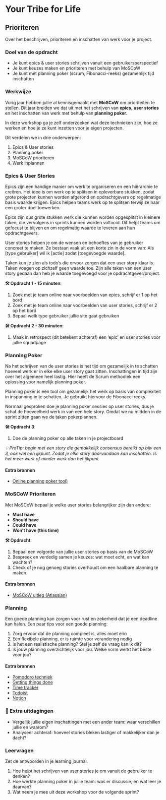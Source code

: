 # Your Tribe for Life

## Prioriteren

Over het beschrijven, prioriteren en inschatten van werk voor je project.

### Doel van de opdracht

- Je kunt epics & user stories schrijven vanuit een gebruikersperspectief
- Je kunt keuzes maken en prioriteren met behulp van MoSCoW
- Je kunt met planning poker (scrum, Fibonacci-reeks) gezamenlijk tijd inschatten

### Werkwijze

Vorig jaar hebben jullie al kennisgemaakt met **MoSCoW** om prioriteiten te stellen. Dit jaar breiden we dat uit met het schrijven van **epics**, **user stories** en het inschatten van werk met behulp van **planning poker**.  

In deze workshop ga je zelf onderzoeken wat deze technieken zijn, hoe ze werken en hoe je ze kunt inzetten voor je eigen projecten.  

Dit verdelen we in drie onderwerpen:
1. Epics & User stories
2. Planning poker
3. MoSCoW prioriteren
4. Werk inplannen

### Epics & User Stories

Epics zijn een handige manier om werk te organiseren en een hiërarchie te creëren. Het idee is om werk op te splitsen in opleverbare stukken, zodat grote projecten kunnen worden afgerond en opdrachtgevers op regelmatige basis waarde krijgen. Epics helpen teams werk op te splitsen terwijl ze naar een groter doel toewerken.

Epics zijn dus grote stukken werk die kunnen worden opgesplitst in kleinere taken, die vervolgens in sprints kunnen worden voltooid. Dit helpt teams om gefocust te blijven en om regelmatig waarde te leveren aan hun opdrachtgevers.

User stories helpen je om de wensen en behoeftes van je gebruiker concreet te maken. Ze bestaan vaak uit een korte zin in de vorm van: Als [type gebruiker] wil ik [actie] zodat [toegevoegde waarde].  

Taken kun je zien als todo’s die ervoor zorgen dat een user story klaar is. Taken voegen op zichzelf geen waarde toe. Zijn alle taken van een user story gedaan dan heb je waarde toegevoegd voor je opdrachtgever/project. 

**🛠️ Opdracht 1 - 15 minuten**:
1. Zoek met je team online naar voorbeelden van epics, schrijf er 1 op het bord
2. Zoek met je team online naar voorbeelden van user stories, schrijf er 2 op het bord
3. Bepaal welk type gebruiker jullie site gaat gebruiken

**🛠️ Opdracht 2 - 30 minuten**:
1. Maak in retrospect (dit betekent achteraf) een ‘epic’ en user stories voor jullie squadpage

<!-- #### Extra bronnen
- [User stories @ Agile scrum group)](https://agilescrumgroup.nl/wat-is-een-user-story/)
- [User stories @ Atlassian](https://www.atlassian.com/nl/agile/project-management/user-stories) -->

### Planning Poker

Na het schrijven van de user stories is het tijd om gezamelijk in te schatten hoeveel werk er in elke elke user story gaat zitten. Inschattingen in tijd zijn over het algemeen heel lastig. Hier heeft de Scrum methodiek een oplossing voor namelijk planning poker. 

Planning poker is een tool om gezamelijk het werk op basis van complexiteit in inspanning in te schatten. Je gebruikt hiervoor de Fibonacci reeks. 

Normaal gesproken doe je planning poker sessies op user stories, dus je schat de hoeveelheid werk in van een hele story. Omdat we nu midden in de sprint zitten gaan we de taken pokerplannen.

**🛠️ Opdracht 3**:  
1. Doe de planning poker op alle taken in je projectboard

_💡 ProTip: begin met een story die gemakkelijk consensus bereikt op bijv een 3, ook wel een ijkpunt. Zodat je elke story daarvandaan kan inschatten. Is het meer werk of minder werk dan het ijkpunt._

#### Extra bronnen
- [Online planning poker tool)](https://planningpokeronline.com/)  

### MoSCoW Prioriteren

Met MoSCoW bepaal je welke user stories belangrijker zijn dan andere:  
- **Must have**  
- **Should have**  
- **Could have**  
- **Won’t have (this time)**

**🛠️ Opdracht**:  
1. Bepaal een volgorde van jullie user stories op basis van de MoSCoW
2. Bespreek en verdedig samen je keuzes: wat moet echt, en wat kan wachten?
3. Check of je nog genoeg stories overhoudt om een haalbare planning te maken.

#### Extra bronnen
- [MoSCoW uitleg (Atlassian)](https://www.atlassian.com/agile/project-management/moscow-prioritization)

### Planning

Een goede planning kan zorgen voor rust en zekerheid dat je een deadline kan halen. Een paar tips voor een goede planning:

1. Zorg ervoor dat de planning compleet is, alles moet erin
2. Een flexibele planning, er is ruimte voor verandering nodig
3. Is het een realistische planning? Stel je zelf de vraag kan ik dit?
4. Is jouw planning overzichtelijk voor jou. Welke vorm werkt het beste voor jou?

#### Extra bronnen
- [Pomodoro techniek](https://www.todoist.com/nl/productivity-methods/pomodoro-technique)
- [Getting things done](https://gettingthingsdone.com/)
- [Time tracker](https://toggl.com/)
- [Todoist](https://www.todoist.com/nl)
- [Notion](https://www.notion.com/)

### 💪 Extra uitdagingen
- Vergelijk jullie eigen inschattingen met een ander team: waar verschillen jullie en waarom?  
- Analyseer achteraf: hoeveel stories bleken lastiger of makkelijker dan je dacht?

### Leervragen

Zet de antwoorden in je learning journal.

1. Hoe helpt het schrijven van user stories je om vanuit de gebruiker te denken?  
2. Hoe werkte planning poker in jullie team: was er discussie, en wat leer je daarvan?  
4. Wat neem je mee uit deze workshop voor de volgende sprint?  